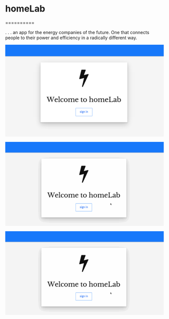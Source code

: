 # homeLab
==========

. . . an app for the energy companies of the future. One that connects people to their power and efficiency in a radically different way.

![animation1](homelab0.png)

![animation1](homelab1.gif)

![animation1](homelab1.gif)

